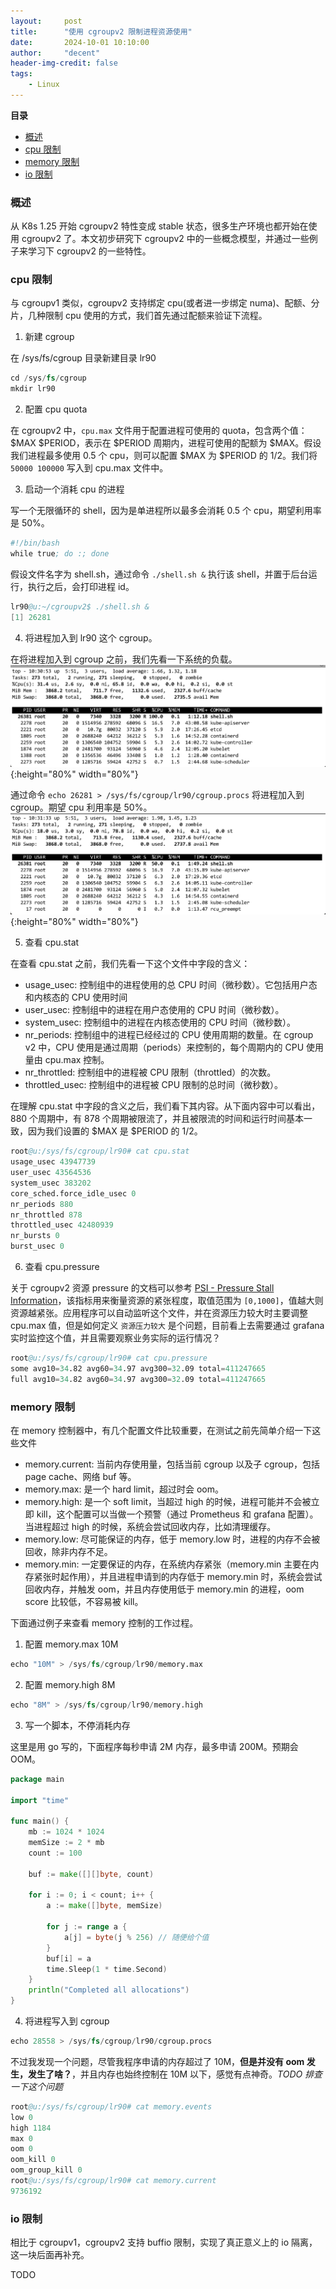 ```yaml
---
layout:     post
title:      "使用 cgroupv2 限制进程资源使用"
date:       2024-10-01 10:10:00
author:     "decent"
header-img-credit: false
tags:
    - Linux
---
```


**目录**
- [概述](#概述)
- [cpu 限制](#cpu-限制)
- [memory 限制](#memory-限制)
- [io 限制](#io-限制)

### 概述
从 K8s 1.25 开始 cgroupv2 特性变成 stable 状态，很多生产环境也都开始在使用 cgroupv2 了。本文初步研究下 cgroupv2 中的一些概念模型，并通过一些例子来学习下 cgroupv2 的一些特性。

### cpu 限制
与 cgroupv1 类似，cgroupv2 支持绑定 cpu(或者进一步绑定 numa)、配额、分片，几种限制 cpu 使用的方式，我们首先通过配额来验证下流程。

1) 新建 cgroup
   
在 /sys/fs/cgroup 目录新建目录 lr90
```s
cd /sys/fs/cgroup
mkdir lr90
```

2) 配置 cpu quota
   
在 cgroupv2 中，`cpu.max` 文件用于配置进程可使用的 quota，包含两个值：$MAX $PERIOD，表示在 $PERIOD 周期内，进程可使用的配额为 $MAX。假设我们进程最多使用 0.5 个 cpu，则可以配置 $MAX 为 $PERIOD 的 1/2。我们将 `50000 100000` 写入到 cpu.max 文件中。

3) 启动一个消耗 cpu 的进程
   
写一个无限循环的 shell，因为是单进程所以最多会消耗 0.5 个 cpu，期望利用率是 50%。
```s
#!/bin/bash
while true; do :; done
```
假设文件名字为 shell.sh，通过命令 `./shell.sh &` 执行该 shell，并置于后台运行，执行之后，会打印进程 id。
```s
lr90@u:~/cgroupv2$ ./shell.sh &
[1] 26281
```

4) 将进程加入到 lr90 这个 cgroup。 
   
在将进程加入到 cgroup 之前，我们先看一下系统的负载。
![java-javascript](/pics/cgroupv2-cpu1.jpg){:height="80%" width="80%"}

通过命令 `echo 26281 > /sys/fs/cgroup/lr90/cgroup.procs` 将进程加入到 cgroup。期望 cpu 利用率是 50%。
![java-javascript](/pics/cgroupv2-cpu2.jpg){:height="80%" width="80%"}

5) 查看 cpu.stat
   
在查看 cpu.stat 之前，我们先看一下这个文件中字段的含义：
* usage_usec: 控制组中的进程使用的总 CPU 时间（微秒数）。它包括用户态和内核态的 CPU 使用时间
* user_usec: 控制组中的进程在用户态使用的 CPU 时间（微秒数）。
* system_usec: 控制组中的进程在内核态使用的 CPU 时间（微秒数）。
* nr_periods: 控制组中的进程已经经过的 CPU 使用周期的数量。在 cgroup v2 中，CPU 使用是通过周期（periods）来控制的，每个周期内的 CPU 使用量由 cpu.max 控制。
* nr_throttled: 控制组中的进程被 CPU 限制（throttled）的次数。
* throttled_usec: 控制组中的进程被 CPU 限制的总时间（微秒数）。
   

在理解 cpu.stat 中字段的含义之后，我们看下其内容。从下面内容中可以看出，880 个周期中，有 878 个周期被限流了，并且被限流的时间和运行时间基本一致，因为我们设置的 $MAX 是 $PERIOD 的 1/2。
```s
root@u:/sys/fs/cgroup/lr90# cat cpu.stat
usage_usec 43947739
user_usec 43564536
system_usec 383202
core_sched.force_idle_usec 0
nr_periods 880
nr_throttled 878
throttled_usec 42480939
nr_bursts 0
burst_usec 0
```

6) 查看 cpu.pressure
   
关于 cgroupv2 资源 pressure 的文档可以参考 [PSI - Pressure Stall Information](https://docs.kernel.org/accounting/psi.html)，该指标用来衡量资源的紧张程度，取值范围为 `[0,1000]`，值越大则资源越紧张。应用程序可以自动监听这个文件，并在资源压力较大时主要调整 cpu.max 值，但是如何定义 `资源压力较大` 是个问题，目前看上去需要通过 grafana 实时监控这个值，并且需要观察业务实际的运行情况？

```s
root@u:/sys/fs/cgroup/lr90# cat cpu.pressure
some avg10=34.82 avg60=34.97 avg300=32.09 total=411247665
full avg10=34.82 avg60=34.97 avg300=32.09 total=411247665
```

### memory 限制
在 memory 控制器中，有几个配置文件比较重要，在测试之前先简单介绍一下这些文件

* memory.current: 当前内存使用量，包括当前 cgroup 以及子 cgroup，包括 page cache、网络 buf 等。
* memory.max: 是一个 hard limit，超过时会 oom。
* memory.high: 是一个 soft limit，当超过 high 的时候，进程可能并不会被立即 kill，这个配置可以当做一个预警（通过 Prometheus 和 grafana 配置）。当进程超过 high 的时候，系统会尝试回收内存，比如清理缓存。
* memory.low: 尽可能保证的内存，低于 memory.low 时，进程的内存不会被回收，除非内存不足。
* memory.min: 一定要保证的内存，在系统内存紧张（memory.min 主要在内存紧张时起作用），并且进程申请到的内存低于 memory.min 时，系统会尝试回收内存，并触发 oom，并且内存使用低于 memory.min 的进程，oom score 比较低，不容易被 kill。

下面通过例子来查看 memory 控制的工作过程。

1) 配置 memory.max 10M

```s
echo "10M" > /sys/fs/cgroup/lr90/memory.max
```

2) 配置 memory.high 8M

```s
echo "8M" > /sys/fs/cgroup/lr90/memory.high
```

3) 写一个脚本，不停消耗内存

这里是用 go 写的，下面程序每秒申请 2M 内存，最多申请 200M。预期会 OOM。
```go
package main

import "time"

func main() {
	mb := 1024 * 1024
	memSize := 2 * mb
	count := 100

	buf := make([][]byte, count)

	for i := 0; i < count; i++ {
		a := make([]byte, memSize)

		for j := range a {
			a[j] = byte(j % 256) // 随便给个值
		}
		buf[i] = a
		time.Sleep(1 * time.Second)
	}
	println("Completed all allocations")
}
```

4) 将进程写入到 cgroup

```s
echo 28558 > /sys/fs/cgroup/lr90/cgroup.procs
```

不过我发现一个问题，尽管我程序申请的内存超过了 10M，**但是并没有 oom 发生，发生了啥？**，并且内存也始终控制在 10M 以下，感觉有点神奇。*TODO 排查一下这个问题*
```s
root@u:/sys/fs/cgroup/lr90# cat memory.events
low 0
high 1184
max 0
oom 0
oom_kill 0
oom_group_kill 0
root@u:/sys/fs/cgroup/lr90# cat memory.current
9736192
```


### io 限制
相比于 cgroupv1，cgroupv2 支持 buffio 限制，实现了真正意义上的 io 隔离，这一块后面再补充。

TODO